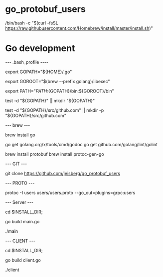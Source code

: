 # go_protobuf_users

/bin/bash -c "$(curl -fsSL https://raw.githubusercontent.com/Homebrew/install/master/install.sh)"

# Go development

--- .bash_profile ----

export GOPATH="${HOME}/.go"

export GOROOT="$(brew --prefix golang)/libexec"

export PATH="$PATH:${GOPATH}/bin:${GOROOT}/bin"

test -d "${GOPATH}" || mkdir "${GOPATH}"

test -d "${GOPATH}/src/github.com" || mkdir -p "${GOPATH}/src/github.com"

--- brew ---

brew install go

go get golang.org/x/tools/cmd/godoc
go get github.com/golang/lint/golint

brew install protobuf
brew install protoc-gen-go

--- GIT ---

git clone https://github.com/jeisberg/go_protobuf_users

--- PROTO ---

protoc -I users users/users.proto --go_out=plugins=grpc:users

--- Server ---

cd $INSTALL_DIR;

go build main.go

./main

--- CLIENT ---

cd $INSTALL_DIR;

go build client.go

./client